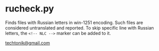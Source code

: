rucheck.py
==========
Finds files with Russian letters in win-1251 encoding. Such files are
considered untranslated and reported. To skip specific line with Russian
letters, the `<!-- NLC -->` marker can be added to it.

techtonik@gmail.com
